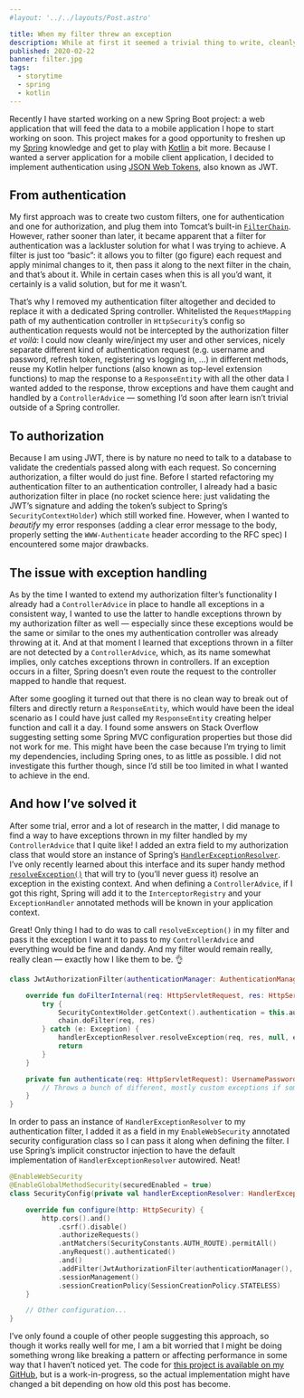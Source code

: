 ```yaml
---
#layout: '../../layouts/Post.astro'

title: When my filter threw an exception
description: While at first it seemed a trivial thing to write, cleanly handling exceptions thrown in servlet filters isn't that obvious in Spring Boot.
published: 2020-02-22
banner: filter.jpg
tags:
  - storytime
  - spring
  - kotlin
---
```


Recently I have started working on a new Spring Boot project: a web application that will feed the data to a mobile application I hope to start working on soon. This project makes for a good opportunity to freshen up my [Spring](https://spring.io/) knowledge and get to play with [Kotlin](https://kotlinlang.org/) a bit more. Because I wanted a server application for a mobile client application, I decided to implement authentication using [JSON Web Tokens](https://jwt.io/), also known as JWT.

## From authentication

My first approach was to create two custom filters, one for authentication and one for authorization, and plug them into Tomcat’s built-in [`FilterChain`](https://tomcat.apache.org/tomcat-8.0-doc/servletapi/javax/servlet/FilterChain.html). However, rather sooner than later, it became apparent that a filter for authentication was a lackluster solution for what I was trying to achieve. A filter is just too “basic”: it allows you to filter (go figure) each request and apply minimal changes to it, then pass it along to the next filter in the chain, and that’s about it. While in certain cases when this is all you’d want, it certainly is a valid solution, but for me it wasn’t.

That’s why I removed my authentication filter altogether and decided to replace it with a dedicated Spring controller. Whitelisted the `RequestMapping` path of my authentication controller in `HttpSecurity`’s config so authentication requests would not be intercepted by the authorization filter _et voilà_: I could now cleanly wire/inject my user and other services, nicely separate different kind of authentication request (e.g. username and password, refresh token, registering vs logging in, …) in different methods, reuse my Kotlin helper functions (also known as top-level extension functions) to map the response to a `ResponseEntity` with all the other data I wanted added to the response, throw exceptions and have them caught and handled by a `ControllerAdvice` — something I’d soon after learn isn’t trivial outside of a Spring controller.

## To authorization

Because I am using JWT, there is by nature no need to talk to a database to validate the credentials passed along with each request. So concerning authorization, a filter would do just fine. Before I started refactoring my authentication filter to an authentication controller, I already had a basic authorization filter in place (no rocket science here: just validating the JWT’s signature and adding the token’s subject to Spring’s `SecurityContextHolder`) which still worked fine. However, when I wanted to _beautify_ my error responses (adding a clear error message to the body, properly setting the `WWW-Authenticate` header according to the RFC spec) I encountered some major drawbacks.

## The issue with exception handling

As by the time I wanted to extend my authorization filter’s functionality I already had a `ControllerAdvice` in place to handle all exceptions in a consistent way, I wanted to use the latter to handle exceptions thrown by my authorization filter as well — especially since these exceptions would be the same or similar to the ones my authentication controller was already throwing at it. And at that moment I learned that exceptions thrown in a filter are not detected by a `ControllerAdvice`, which, as its name somewhat implies, only catches exceptions thrown in controllers. If an exception occurs in a filter, Spring doesn’t even route the request to the controller mapped to handle that request.

After some googling it turned out that there is no clean way to break out of filters and directly return a `ResponseEntity`, which would have been the ideal scenario as I could have just called my `ResponseEntity` creating helper function and call it a day. I found some answers on Stack Overflow suggesting setting some Spring MVC configuration properties but those did not work for me. This might have been the case because I’m trying to limit my dependencies, including Spring ones, to as little as possible. I did not investigate this further though, since I’d still be too limited in what I wanted to achieve in the end.

## And how I’ve solved it

After some trial, error and a lot of research in the matter, I did manage to find a way to have exceptions thrown in my filter handled by my `ControllerAdvice` that I quite like! I added an extra field to my authorization class that would store an instance of Spring’s [`HandlerExceptionResolver`](https://docs.spring.io/spring/docs/current/javadoc-api/org/springframework/web/servlet/HandlerExceptionResolver.html). I’ve only recently learned about this interface and its super handy method [`resolveException()`](https://docs.spring.io/spring/docs/current/javadoc-api/org/springframework/web/servlet/HandlerExceptionResolver.html#resolveException-javax.servlet.http.HttpServletRequest-javax.servlet.http.HttpServletResponse-java.lang.Object-java.lang.Exception-) that will try to (you’ll never guess it) resolve an exception in the existing context. And when defining a `ControllerAdvice`, if I got this right, Spring will add it to the `InterceptorRegistry` and your `ExceptionHandler` annotated methods will be known in your application context.

Great! Only thing I had to do was to call `resolveException()`  in my filter and pass it the exception I want it to pass to my `ControllerAdvice` and everything would be fine and dandy. And my filter would remain really, really clean — exactly how I like them to be. 👌

```kotlin
class JwtAuthorizationFilter(authenticationManager: AuthenticationManager, private val handlerExceptionResolver: HandlerExceptionResolver) : BasicAuthenticationFilter(authenticationManager) {

    override fun doFilterInternal(req: HttpServletRequest, res: HttpServletResponse, chain: FilterChain) {
        try {
            SecurityContextHolder.getContext().authentication = this.authenticate(req)
            chain.doFilter(req, res)
        } catch (e: Exception) {
            handlerExceptionResolver.resolveException(req, res, null, e)
            return
        }
    }

    private fun authenticate(req: HttpServletRequest): UsernamePasswordAuthenticationToken {
        // Throws a bunch of different, mostly custom exceptions if something's not a-ok
    }
}
```

In order to pass an instance of `HandlerExceptionResolver` to my authentication filter, I added it as a field in my `EnableWebSecurity` annotated security configuration class so I can pass it along when defining the filter. I use Spring’s implicit constructor injection to have the default implementation of `HandlerExceptionResolver` autowired. Neat!

```kotlin
@EnableWebSecurity
@EnableGlobalMethodSecurity(securedEnabled = true)
class SecurityConfig(private val handlerExceptionResolver: HandlerExceptionResolver) : WebSecurityConfigurerAdapter() {

    override fun configure(http: HttpSecurity) {
        http.cors().and()
            .csrf().disable()
            .authorizeRequests()
            .antMatchers(SecurityConstants.AUTH_ROUTE).permitAll()
            .anyRequest().authenticated()
            .and()
            .addFilter(JwtAuthorizationFilter(authenticationManager(), handlerExceptionResolver))
            .sessionManagement()
            .sessionCreationPolicy(SessionCreationPolicy.STATELESS)
    }

    // Other configuration...
}
```

I’ve only found a couple of other people suggesting this approach, so though it works really well for me, I am a bit worried that I might be doing something wrong like breaking a pattern or affecting performance in some way that I haven’t noticed yet. The code for [this project is available on my GitHub](https://github.com/Qrivi/fappserver), but is a work-in-progress, so the actual implementation might have changed a bit depending on how old this post has become.
